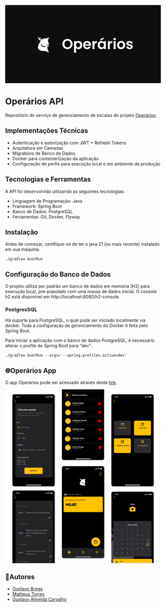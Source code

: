 <div align="center">
  <img src="./assets/operarios.png" alt="Banner Operários"/>
</div>

# Operários API

Repositório do serviço de gerenciamento de escalas do
projeto [Operários](https://github.com/gustavobraga1001/operarios-react).

## Implementações Técnicas

- Autenticação e autorização com JWT + Refresh Tokens
- Arquitetura em Camadas
- Migrations de Banco de Dados
- Docker para conteinerização da aplicação
- Configuração de perfis para execução local e em ambiente de produção

## Tecnologias e Ferramentas

A API foi desenvolvida utilizando as seguintes tecnologias:

- Linguagem de Programação: Java
- Framework: Spring Boot
- Banco de Dados: PostgreSQL
- Ferramentas: Git, Docker, Flyway

## Instalação

Antes de começar, certifique-se de ter o java 21 (ou mais recente) instalado em sua máquina.

```shell
./gradlew bootRun
```

## Configuração do Banco de Dados

O projeto utiliza por padrão um banco de dados em memória (H2) para execução local, pré-populado com uma massa de dados
inicial. O console h2
está disponível em http://localhost:8080/h2-console.

### PostgresSQL

Há suporte para PostgreSQL, o qual pode ser iniciado localmente via docker. Toda a configuração de gerenciamento do
Docker é feita pelo Spring Boot.

Para iniciar a aplicação com o banco de dados PostgreSQL, é necessário alterar o profile do Spring Boot para "dev".

```shell
./gradlew bootRun --args='--spring.profiles.active=dev'
```

## 🌐Operários App

O app Operários pode ser acessado através deste [link](https://operarios-react.vercel.app/).

![Screenshots](./assets/prototypes.png)

## 🫴Autores

- [Gustavo Braga](https://www.github.com/gustavobraga1001/)
- [Matheus Torres](https://www.instagram.com/slk.torress/)
- [Gustavo Almeida Carvalho](https://www.github.com/gustxvo/)

